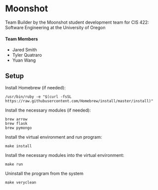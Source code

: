 # Moonshot
Team Builder by the Moonshot student development team for CIS 422: Software Engineering at the University of Oregon

#### Team Members
* Jared Smith
* Tyler Quatraro
* Yuan Wang

## Setup
Install Homebrew (if needed):
```
/usr/bin/ruby -e "$(curl -fsSL https://raw.githubusercontent.com/Homebrew/install/master/install)"
```

Install the necessary modules (if needed):
```
brew arrow
brew flask
brew pymongo
```

Install the virtual environment and run program:
```
make install
```

Install the necessary modules into the virtual environment:
```
make run
```

Uninstall the program from the system
```
make veryclean
```
